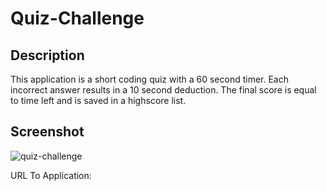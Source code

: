 # Quiz-Challenge

## Description
This application is a short coding quiz with a 60 second timer.  Each incorrect answer results in a 10 second deduction.  The final score is equal to time left and is saved in a highscore list.

## Screenshot
![quiz-challenge](./assets/images/screenshot.png)

URL To Application:
